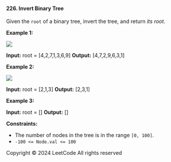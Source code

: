 #### 226\. Invert Binary Tree

Given the `root` of a binary tree, invert the tree, and return _its root_.

**Example 1:**

![](https://assets.leetcode.com/uploads/2021/03/14/invert1-tree.jpg)

**Input:** root = \[4,2,7,1,3,6,9\]
**Output:** \[4,7,2,9,6,3,1\]

**Example 2:**

![](https://assets.leetcode.com/uploads/2021/03/14/invert2-tree.jpg)

**Input:** root = \[2,1,3\]
**Output:** \[2,3,1\]

**Example 3:**

**Input:** root = \[\]
**Output:** \[\]

**Constraints:**

*   The number of nodes in the tree is in the range `[0, 100]`.
*   `-100 <= Node.val <= 100`

Copyright ©️ 2024 LeetCode All rights reserved